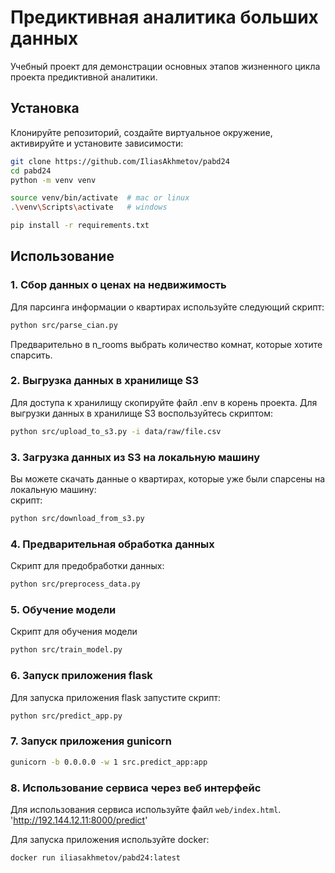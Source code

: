 # Предиктивная аналитика больших данных

Учебный проект для демонстрации основных этапов жизненного цикла проекта предиктивной аналитики.  

## Установка 

Клонируйте репозиторий, создайте виртуальное окружение, активируйте и установите зависимости:  

```sh
git clone https://github.com/IliasAkhmetov/pabd24
cd pabd24
python -m venv venv

source venv/bin/activate  # mac or linux
.\venv\Scripts\activate   # windows

pip install -r requirements.txt
```

## Использование

### 1. Сбор данных о ценах на недвижимость 
Для парсинга информации о квартирах используйте следующий скрипт:  
``` bash 
python src/parse_cian.py 
```
Предварительно в n_rooms выбрать количество комнат, которые хотите спарсить. 

### 2. Выгрузка данных в хранилище S3 
Для доступа к хранилищу скопируйте файл .env в корень проекта.
Для выгрузки данных в хранилище S3 воспользуйтесь скриптом:

``` bash 
python src/upload_to_s3.py -i data/raw/file.csv 
```

### 3. Загрузка данных из S3 на локальную машину  
Вы можете скачать данные о квартирах, которые уже были спарсены на локальную машину:  
скрипт:

``` bash
python src/download_from_s3.py
```

### 4. Предварительная обработка данных
Скрипт для предобработки данных:  

``` bash
python src/preprocess_data.py
```

### 5. Обучение модели 
Скрипт для обучения модели

```bash 
python src/train_model.py
```
### 6. Запуск приложения flask 
Для запуска приложения flask запустите скрипт:

```bash 
python src/predict_app.py
```

### 7. Запуск приложения gunicorn
```bash 
gunicorn -b 0.0.0.0 -w 1 src.predict_app:app
```

### 8. Использование сервиса через веб интерфейс

Для использования сервиса используйте файл `web/index.html`.
'http://192.144.12.11:8000/predict'


Для запуска приложения используйте docker:
```bash 
docker run iliasakhmetov/pabd24:latest
```